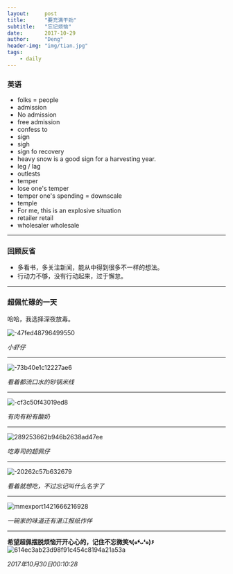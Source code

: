 ```yaml
---
layout:     post
title:      "要充满干劲"
subtitle:   "忘记烦恼"
date:       2017-10-29
author:     "Deng"
header-img: "img/tian.jpg"
tags:
    - daily
---
```


>

### 英语

- folks = people
- admission
- No admission
- free admission
- confess to
- sign
- sigh
- sign fo recovery
- heavy snow is a good sign for a harvesting year.
- leg / lag
- outlests
- temper
- lose one's temper
- temper one's spending = downscale
- temple
- For me, this is an explosive situation
- retailer retail
- wholesaler wholesale

---

### 回顾反省

- 多看书，多关注新闻，能从中得到很多不一样的想法。
- 行动力不够，没有行动起来，过于懈怠。

---

### 超佩忙碌的一天

哈哈，我选择深夜放毒。

![-47fed48796499550](/img/-47fed48796499550.jpg)

*小虾仔*

---

![-73b40e1c12227ae6](/img/-73b40e1c12227ae6.jpg)

*看着都流口水的砂锅米线*

---

![-cf3c50f43019ed8](/img/-cf3c50f43019ed8.jpg)

*有肉有粉有酸奶*

---

![289253662b946b2638ad47ee](/img/289253662b946b2638ad47ee.jpg)

*吃寿司的超佩仔*

---

![-20262c57b632679](/img/-20262c57b632679.jpg)

*看着就想吃，不过忘记叫什么名字了*

---

![mmexport1421666216928](/img/mmexport1421666216928.jpg)

*一碗家的味道还有湛江报纸作伴*

---

**希望超佩摆脱烦恼开开心心的，记住不忘微笑٩(๑❛ᴗ❛๑)۶**![614ec3ab23d98f91c454c8194a21a53a](/img/614ec3ab23d98f91c454c8194a21a53a.gif)

*2017年10月30日00:10:28*